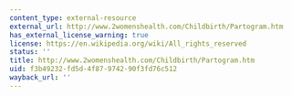 ```yaml
---
content_type: external-resource
external_url: http://www.2womenshealth.com/Childbirth/Partogram.htm
has_external_license_warning: true
license: https://en.wikipedia.org/wiki/All_rights_reserved
status: ''
title: http://www.2womenshealth.com/Childbirth/Partogram.htm
uid: f3b49232-fd5d-4f87-9742-90f3fd76c512
wayback_url: ''
---
```

